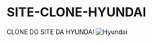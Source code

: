 # SITE-CLONE-HYUNDAI
CLONE DO SITE DA HYUNDAI
![Hyundai](https://user-images.githubusercontent.com/93484378/147796229-3ec797f8-1369-4e79-a0f6-7f781e97c110.png)
